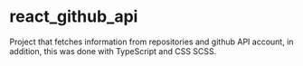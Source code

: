# react_github_api

Project that fetches information from repositories and github API account, in addition, this was done with TypeScript and CSS SCSS.
